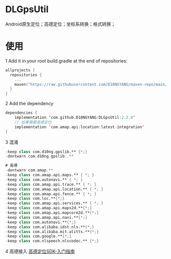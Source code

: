 # DLGpsUtil
Android原生定位；高德定位；坐标系转换；格式转换；

# 使用
1 Add it in your root build.gradle at the end of repositories:
```kotlin
allprojects {
  repositories {
    ...
    maven("https://raw.githubusercontent.com/D10NGYANG/maven-repo/main/repository")
  }
}
```

2 Add the dependency
```kotlin
dependencies {
    implementation 'com.github.D10NGYANG:DLGpsUtil:2.2.0'
    // 如果需要高德定位
    implementation 'com.amap.api:location:latest.integration'
}
```
3 混淆
```kotlin
-keep class com.d10ng.gpslib.** {*;}
-dontwarn com.d10ng.gpslib..**

# 高德
-dontwarn com.amap.**
-keep class com.amap.api.maps.** { *; }
-keep class com.autonavi.** { *; }
-keep class com.amap.api.trace.** { *; }
-keep class com.amap.api.location.** { *; }
-keep class com.amap.api.fence.** { *; }
-keep class com.loc.**{*;}
-keep class com.amap.api.services.** { *; }
-keep class com.amap.api.maps2d.**{*;}
-keep class com.amap.api.mapcore2d.**{*;}
-keep class com.amap.api.navi.**{*;}
-keep class com.autonavi.**{*;}
-keep class com.alibaba.idst.nls.**{*;}
-keep class com.alibaba.mit.alitts.**{*;}
-keep class com.google.**{*;}
-keep class com.nlspeech.nlscodec.** {*;}
```

4 高德接入
[高德定位SDK-入门指南](https://lbs.amap.com/api/android-location-sdk/gettingstarted)
